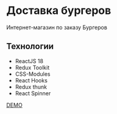 # Доставка бургеров
Интернет-магазин по заказу Бургеров

## Технологии

- ReactJS 18
- Redux Toolkit
- CSS-Modules
- React Hooks
- Redux thunk
- React Spinner

[DEMO](https://main--calm-fudge-4b605b.netlify.app/ "DEMO")